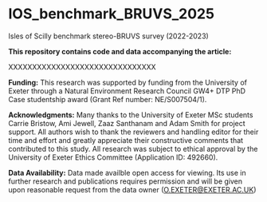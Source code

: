 # IOS_benchmark_BRUVS_2025
Isles of Scilly benchmark stereo-BRUVS survey (2022-2023)

**This repository contains code and data accompanying the article:**

XXXXXXXXXXXXXXXXXXXXXXXXXXXXXXX

**Funding:**
This research was supported by funding from the University of Exeter through a Natural Environment Research Council GW4+ DTP PhD Case studentship award (Grant Ref number: NE/S007504/1). 

**Acknowledgments:**
Many thanks to the University of Exeter MSc students Carrie Bristow, Ami Jewell, Zaaz Santhanam and Adam Smith for project support. All authors wish to thank the reviewers and handling editor for their time and effort and greatly appreciate their constructive comments that contributed to this study. All research was subject to ethical approval by the University of Exeter Ethics Committee (Application ID: 492660). 

**Data Availability:**
Data made availble open access for viewing. Its use in further research and publications requires permission and will be given upon reasonable request from the data owner (O.EXETER@EXETER.AC.UK)
